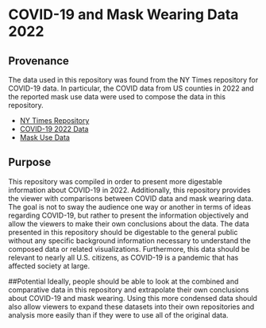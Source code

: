 # COVID-19 and Mask Wearing Data 2022

## Provenance
The data used in this repository was found from the NY Times repository for COVID-19 data. In particular, the COVID data from US counties in 2022 and the reported mask use data were used to compose the data in this repository.
- [NY Times Repository](https://github.com/nytimes/covid-19-data)
- [COVID-19 2022 Data](https://github.com/nytimes/covid-19-data/blob/master/us-counties-2022.csv)
- [Mask Use Data](https://github.com/nytimes/covid-19-data/blob/master/mask-use/mask-use-by-county.csv)

## Purpose
This repository was compiled in order to present more digestable information about COVID-19 in 2022. Additionally, this repository provides the viewer with comparisons between COVID data and mask wearing data. The goal is not to sway the audience one way or another in terms of ideas regarding COVID-19, but rather to present the information objectively and allow the viewers to make their own conclusions about the data. The data presented in this repository should be digestable to the general public without any specific background information necessary to understand the composed data or related visualizations. Furthermore, this data should be relevant to nearly all U.S. citizens, as COVID-19 is a pandemic that has affected society at large.

##Potential
Ideally, people should be able to look at the combined and comparative data in this repository and extrapolate their own conclusions about COVID-19 and mask wearing. Using this more condensed data should also allow viewers to expand these datasets into their own repositories and analysis more easily than if they were to use all of the original data.
